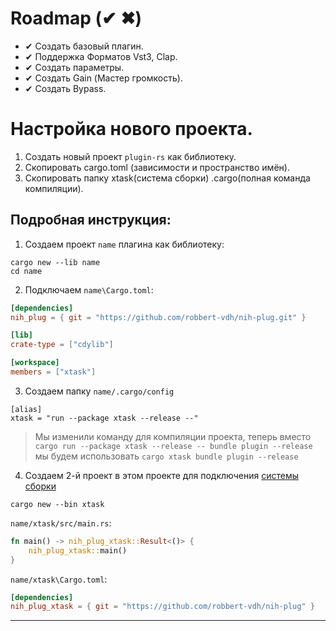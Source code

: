 
# Roadmap (✔ ✖)

- ✔ Создать базовый плагин. 
- ✔ Поддержка Форматов Vst3, Clap.   
- ✔ Создать параметры.
- ✔ Создать Gain (Мастер громкость).
- ✔ Создать Bypass.

# Настройка нового проекта. 

1. Создать новый проект `plugin-rs` как библиотеку.
2. Скопировать cargo.toml (зависимости и пространство имён).
3. Скопировать папку xtask(система сборки) .cargo(полная команда компиляции).

## Подробная инструкция: 

1. Создаем проект `name` плагина как библиотеку:
```
cargo new --lib name 
cd name
```

2. Подключаем `name\Cargo.toml`:
```toml
[dependencies]
nih_plug = { git = "https://github.com/robbert-vdh/nih-plug.git" }

[lib]
crate-type = ["cdylib"]

[workspace]
members = ["xtask"]
```

3. Создаем папку `name/.cargo/config`
```
[alias]
xtask = "run --package xtask --release --"
```

> Мы изменили команду для компиляции проекта, теперь вместо `cargo run --package xtask --release -- bundle plugin --release` мы будем использовать `cargo xtask bundle plugin --release`


4. Создаем 2-й проект в этом проекте для подключения [системы сборки](https://github.com/robbert-vdh/nih-plug/tree/master/nih_plug_xtask) 

```
cargo new --bin xtask
```

`name/xtask/src/main.rs`:
```rust
fn main() -> nih_plug_xtask::Result<()> {
    nih_plug_xtask::main()
}
```

`name/xtask\Cargo.toml`:
```toml
[dependencies]
nih_plug_xtask = { git = "https://github.com/robbert-vdh/nih-plug" }
```
---